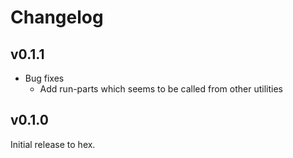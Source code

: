 # Changelog

## v0.1.1

* Bug fixes
  * Add run-parts which seems to be called from other utilities

## v0.1.0

Initial release to hex.

